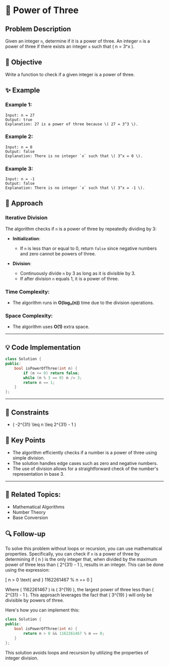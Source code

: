 # 🔢 **Power of Three**

## Problem Description

Given an integer `n`, determine if it is a power of three. An integer `n` is a power of three if there exists an integer `x` such that \( n = 3^x \).

## 🎯 **Objective**

Write a function to check if a given integer is a power of three.

## ✨ **Example**

### Example 1:
```plaintext
Input: n = 27
Output: true
Explanation: 27 is a power of three because \( 27 = 3^3 \).
```

### Example 2:
```plaintext
Input: n = 0
Output: false
Explanation: There is no integer `x` such that \( 3^x = 0 \).
```

### Example 3:
```plaintext
Input: n = -1
Output: false
Explanation: There is no integer `x` such that \( 3^x = -1 \).
```

## 🚀 **Approach**

### **Iterative Division**

The algorithm checks if `n` is a power of three by repeatedly dividing by 3:

- **Initialization**:
  - If `n` is less than or equal to 0, return `false` since negative numbers and zero cannot be powers of three.

- **Division**:
  - Continuously divide `n` by 3 as long as it is divisible by 3.
  - If after division `n` equals 1, it is a power of three.

### **Time Complexity**:
- The algorithm runs in **O(log₃(n))** time due to the division operations.

### **Space Complexity**:
- The algorithm uses **O(1)** extra space.

---

## 💡 **Code Implementation**

```cpp
class Solution {
public:
    bool isPowerOfThree(int n) {
        if (n <= 0) return false;
        while (n % 3 == 0) n /= 3;
        return n == 1;
    }
};
```

---

## 🔧 **Constraints**

- \( -2^{31} \leq n \leq 2^{31} - 1 \)

## 🌟 **Key Points**

- The algorithm efficiently checks if a number is a power of three using simple division.
- The solution handles edge cases such as zero and negative numbers.
- The use of division allows for a straightforward check of the number's representation in base 3.

---

## 🔗 **Related Topics**:
- Mathematical Algorithms
- Number Theory
- Base Conversion

## 🔍 **Follow-up**

To solve this problem without loops or recursion, you can use mathematical properties. Specifically, you can check if `n` is a power of three by determining if \( n \) is the only integer that, when divided by the maximum power of three less than \( 2^{31} - 1 \), results in an integer. This can be done using the expression:

\[ n > 0 \text{ and } 1162261467 \% n == 0 \]

Where \( 1162261467 \) is \( 3^{19} \), the largest power of three less than \( 2^{31} - 1 \). This approach leverages the fact that \( 3^{19} \) will only be divisible by powers of three.

Here's how you can implement this:

```cpp
class Solution {
public:
    bool isPowerOfThree(int n) {
        return n > 0 && 1162261467 % n == 0;
    }
};
```

This solution avoids loops and recursion by utilizing the properties of integer division.